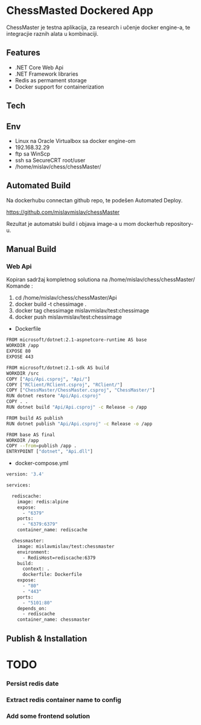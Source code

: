 ﻿# ChessMasted Dockered App

ChessMaster je testna aplikacija, za research i učenje docker engine-a, te integracjie raznih alata u kombinaciji. 

## Features

  - .NET Core Web Api
  - .NET Framework libraries
  - Redis as permament storage
  - Docker support for containerization

## Tech

## Env

  - Linux na Oracle Virtualbox sa docker engine-om
  - 192.168.32.29
  - ftp sa WinScp
  - ssh sa SecureCRT root/user
  - /home/mislav/chess/chessMaster/


## Automated Build

Na dockerhubu connectan github repo, te podešen Automated Deploy.

https://github.com/mislavmislav/chessMaster

Rezultat je automatski build i objava image-a u mom dockerhub repository-u. 

## Manual Build

### Web Api

Kopiran sadržaj kompletnog solutiona na /home/mislav/chess/chessMaster/
Komande :

  1)	cd /home/mislav/chess/chessMaster/Api
  2)    docker build -t chessimage .
  3)    docker tag chessimage mislavmislav/test:chessimage
  4)    docker push mislavmislav/test:chessimage


  - Dockerfile
```sh
FROM microsoft/dotnet:2.1-aspnetcore-runtime AS base
WORKDIR /app
EXPOSE 80
EXPOSE 443

FROM microsoft/dotnet:2.1-sdk AS build
WORKDIR /src
COPY ["Api/Api.csproj", "Api/"]
COPY ["RClient/RClient.csproj", "RClient/"]
COPY ["ChessMaster/ChessMaster.csproj", "ChessMaster/"]
RUN dotnet restore "Api/Api.csproj"
COPY . .
RUN dotnet build "Api/Api.csproj" -c Release -o /app

FROM build AS publish
RUN dotnet publish "Api/Api.csproj" -c Release -o /app

FROM base AS final
WORKDIR /app
COPY --from=publish /app .
ENTRYPOINT ["dotnet", "Api.dll"]
```

  - docker-compose.yml
```sh
version: '3.4'

services:

  rediscache:
    image: redis:alpine
    expose:
      - "6379"
    ports:
      - "6379:6379"
    container_name: rediscache

  chessmaster:
    image: mislavmislav/test:chessmaster
    environment:
      - RedisHost=rediscache:6379
    build:
      context: .
      dockerfile: Dockerfile
    expose:
      - "80"
      - "443"
    ports:
      - "5101:80"
    depends_on:
      - rediscache
    container_name: chessmaster
```

##  Publish & Installation

# TODO

### Persist redis date
### Extract redis container name to config
###	Add some frontend solution

